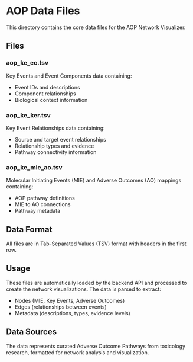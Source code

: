 # AOP Data Files

This directory contains the core data files for the AOP Network Visualizer.

## Files

### aop_ke_ec.tsv
Key Events and Event Components data containing:
- Event IDs and descriptions
- Component relationships
- Biological context information

### aop_ke_ker.tsv  
Key Event Relationships data containing:
- Source and target event relationships
- Relationship types and evidence
- Pathway connectivity information

### aop_ke_mie_ao.tsv
Molecular Initiating Events (MIE) and Adverse Outcomes (AO) mappings containing:
- AOP pathway definitions
- MIE to AO connections
- Pathway metadata

## Data Format

All files are in Tab-Separated Values (TSV) format with headers in the first row.

## Usage

These files are automatically loaded by the backend API and processed to create the network visualizations. The data is parsed to extract:
- Nodes (MIE, Key Events, Adverse Outcomes)
- Edges (relationships between events)
- Metadata (descriptions, types, evidence levels)

## Data Sources

The data represents curated Adverse Outcome Pathways from toxicology research, formatted for network analysis and visualization.

